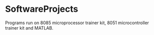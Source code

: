 # SoftwareProjects
Programs run on 8085 microprocessor trainer kit, 8051 microcontroller trainer kit and MATLAB.
